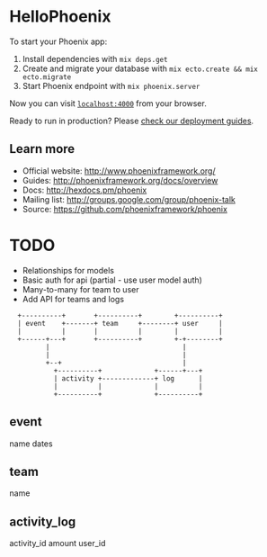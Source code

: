 # HelloPhoenix

To start your Phoenix app:

  1. Install dependencies with `mix deps.get`
  2. Create and migrate your database with `mix ecto.create && mix ecto.migrate`
  3. Start Phoenix endpoint with `mix phoenix.server`

Now you can visit [`localhost:4000`](http://localhost:4000) from your browser.

Ready to run in production? Please [check our deployment guides](http://www.phoenixframework.org/docs/deployment).

## Learn more

  * Official website: http://www.phoenixframework.org/
  * Guides: http://phoenixframework.org/docs/overview
  * Docs: http://hexdocs.pm/phoenix
  * Mailing list: http://groups.google.com/group/phoenix-talk
  * Source: https://github.com/phoenixframework/phoenix

# TODO

  * Relationships for models
  * Basic auth for api (partial - use user model auth)
  * Many-to-many for team to user
  * Add API for teams and logs

```
  +----------+       +----------+        +----------+
  | event    +-------+ team     +--------+ user     |
  |          |       |          |        |          |
  +------+---+       +----------+        +-+--------+
         |                                 |         
         |                                 |         
         +--+                              |         
           +----------+             +------+---+     
           | activity +-------------+ log      |     
           |          |             |          |     
           +----------+             +----------+     
```
event
---
name
dates

team
---
name

activity_log
---
activity_id
amount
user_id
